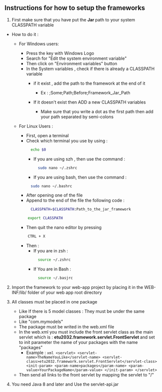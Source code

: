 ## Instructions for how to setup the frameworks 
1. First make sure that you have put the <b> Jar </b> path to your system CLASSPATH variable
  - How to do it :
    - For Windows users:
        - Press the key with Windows Logo
        - Search for "Edit the system environment variable"
        - Then click on "Environment variables" button
        - In the System variables , check if there is already a CLASSPATH variable
          - if it exist , add the path to the framework at the end of it
            - Ex : ;Some;Path;Before;Framework_Jar_Path
          
          - If it doesn't exist then ADD a new CLASSPATH variables
            - Make sure that you write a dot as the first path then add your path separated by semi-colons
    
    - For Linux Users :
      - First, open a terminal 
      - Check which terminal you use by using : 
        ``` Bash
          echo $0 
        ```
        - If you are using szh , then use the command :
            ```Bash 
              sudo nano ~/.zshrc 
            ```
        - If you are using bash, then use the command :
        ```Bash 
          sudo nano ~/.bashrc 
        ```
      - After opening one of the file
      - Append to the end of the file the following code :
        ```Bash
          CLASSPATH=$CLASSPATH:Path_to_the_jar_framework 
        ```
      ```Bash 
          export CLASSPATH 
        ```
      - Then quit the nano editor by pressing 
      ```Bash
          CTRL + X 
        ```
      - Then :
          - If you are in zsh :
            ```Bash 
              source ~/.zshrc 
            ```
          - If You are in Bash :
            ```Bash 
              source ~/.basjrc 
            ```

2. Import the framework to your web-app project by placing it in the WEB-INF/lib/ folder of your web app root directory
3. All classes must be placed in one package
      - Like If there is 5 model classes : They must be under the same package
      - Like "com.mymodels"
    - The package must be writed in the web.xml file
    - In the web.xml you must include the front servlet class as the main servlet which is : <b> etu2032.framework.servlet.FrontServlet     </b> and set to init parameter the name of your packages with the name "packages"
      - Example :
            ```xml
                <servlet>
                    <servlet-name>TheNameYouLike</servlet-name>
                    <servlet-class>etu2032.framework.servlet.FrontServlet</servlet-class>
                    <init-param>
                        <param-name>packages</param-name>
                        <param-value>YourPackageName</param-value>
                    </init-param>
                </servlet>
            ```
    - Then send all links to the front servlet by mapping the servlet to "/"

4. You need Java 8 and later and Use the servlet-api.jar